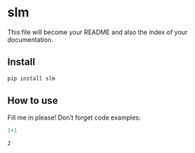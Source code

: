 slm
================

<!-- WARNING: THIS FILE WAS AUTOGENERATED! DO NOT EDIT! -->

This file will become your README and also the index of your
documentation.

## Install

``` sh
pip install slm
```

## How to use

Fill me in please! Don’t forget code examples:

``` python
1+1
```

    2
